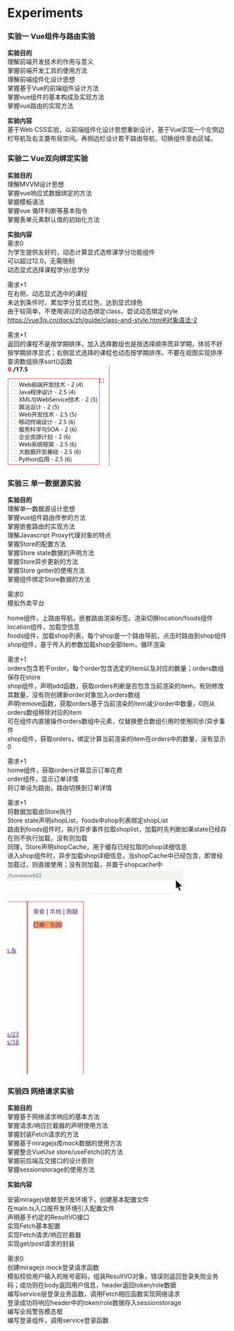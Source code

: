 # Experiments

### 实验一 Vue组件与路由实验

**实验目的**  
理解前端开发技术的作用与意义  
掌握前端开发工具的使用方法  
理解前端组件化设计思想  
掌握基于Vue的前端组件设计方法   
掌握vue组件的基本构成及实现方法  
掌握vue路由的实现方法  

**实验内容**  
基于Web CSS实验，以前端组件化设计思想重新设计，基于Vue实现一个左侧边栏导航及右主要布局空间。再侧边栏设计若干路由导航，切换组件至右区域。  

### 实验二 Vue双向绑定实验

**实验目的**  
理解MVVM设计思想  
掌握vue响应式数据绑定的方法  
掌握模板语法  
掌握vue 循环判断等基本指令  
掌握表单元素默认值的初始化方法  

**实验内容**  
需求0  
为学生提供友好的，动态计算显式选修课学分功能组件  
可以超过12.0，无需限制  
动态显式选择课程学分/总学分   

需求+1  
在右侧，动态显式选中的课程  
未达到条件时，累加学分显式红色，达到显式绿色  
由于较简单，不使用讲过的动态绑定class，尝试动态绑定style  
https://vue3js.cn/docs/zh/guide/class-and-style.html#对象语法-2  

需求+1  
返回的课程不是按学期排序，加入选择数组也是按选择顺序而非学期，体验不好  
按学期排序显式；右侧显式选择的课程也动态按学期排序。不要在视图实现排序  
查询数组排序sort()函数  
![Screenshot](./assets/exp02.gif)

### 实验三 单一数据源实验

**实验目的**  
理解单一数据源设计思想  
掌握vue组件路由传参的方法  
掌握嵌套路由的实现方法  
理解Javascript Proxy代理对象的特点  
掌握Store的配置方法  
掌握Store state数据的声明方法  
掌握Store异步更新的方法  
掌握Store getter的使用方法  
掌握组件绑定Store数据的方法  

需求0  
模拟外卖平台  

home组件，上路由导航，嵌套路由渲染标签。渲染切换location/foods组件  
location组件，加载空信息  
foods组件，加载shop列表，每个shop是一个路由导航，点击时路由到shop组件  
shop组件，基于传入的参数加载shop全部item，循环渲染  

需求+1  
orders包含若干order，每个order包含选定的item以及对应的数量；orders数组保存在store  
shop组件，声明add函数，获取orders判断是否包含当前渲染的item，有则修改其数量，没有则创建新order对象加入orders数组  
声明remove函数，获取orders基于当前渲染的item减少order中数量，0则从orders数组移除对应的item  
可在组件内直接操作orders数组中元素，仅替换整合数组引用时使用同步/异步事件  
shop组件，获取orders，绑定计算当前渲染的item在orders中的数量，没有显示0   

需求+1   
home组件，获取orders计算显示订单花费  
order组件，显示订单详情  
将订单设为路由，路由切换到订单详情  

需求+1  
将数据加载由Store执行  
Store state声明shopList，foods中shop列表绑定shopList  
路由到foods组件时，执行异步事件拉取shoplist，加载时先判断如果state已经存在则不执行加载，没有则加载  
同理，Store声明shopCache，用于缓存已经拉取的shop详细信息  
进入shop组件时，异步加载shop详细信息，当shopCache中已经包含，即曾经加载过，则直接使用；没有则加载，并置于shopcache中  
![Screenshot](./assets/exp03.gif)

### 实验四 网络请求实验

**实验目的**  
掌握基于网络请求响应的基本方法  
掌握请求/响应拦截器的声明使用方法  
掌握封装Fetch请求的方法  
掌握基于miragejs库mock数据的使用方法  
掌握整合VueUse store/useFetch()的方法  
掌握前后端互交接口的设计原则  
掌握sessionstorage的使用方法  

**实验内容**  

安装miragejs依赖至开发环境下，创建基本配置文件  
在main.ts入口按开发环境引入配置文件  
声明基于约定的ResultVO接口  
实现Fetch基本配置  
实现Fetch请求/响应拦截器  
实现get/post请求的封装  

需求0   
创建miragejs mock登录请求函数  
模拟校验用户输入的账号密码，组装ResultVO对象，错误则返回登录失败业务码；成功则在body返回用户信息，header返回token/role数据  
编写service层登录业务函数，调用Fetch相应函数实现网络请求    
登录成功将响应header中的token/role数据存入sessionstorage  
编写全局警告模态框    
编写登录组件，调用service登录函数  


